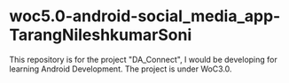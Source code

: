 # woc5.0-android-social_media_app-TarangNileshkumarSoni

This repository is for the project "DA_Connect", I would be developing for learning Android Development.
 The project is under WoC3.0.
